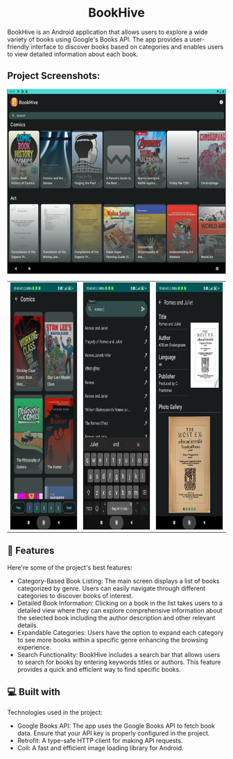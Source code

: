 <h1 align="center" id="title">BookHive</h1>

<p id="description">BookHive is an Android application that allows users to explore a wide variety of books using Google's Books API. The app provides a user-friendly interface to discover books based on categories and enables users to view detailed information about each book.</p>

<h2>Project Screenshots:</h2>

<img src="https://raw.githubusercontent.com/prafullKrRj/Bookhive/master/Images/TAB1.png" alt="project-screenshot" width="609" height="426/">
<table>
  <tr>
    <td>
      <img src="https://raw.githubusercontent.com/prafullKrRj/Bookhive/master/Images/WhatsApp%20Image%202023-11-14%20at%2010.44.14_0fe17ae3.jpg" alt="project-screenshot" width="290" height="570">
    </td>
    <td>
      <img src="https://raw.githubusercontent.com/prafullKrRj/Bookhive/master/Images/WhatsApp%20Image%202023-11-14%20at%2010.44.15_066bd41c.jpg" alt="project-screenshot" width="290" height="570">
    </td>
    <td>
      <img src="https://raw.githubusercontent.com/prafullKrRj/Bookhive/master/Images/WhatsApp%20Image%202023-11-14%20at%2010.44.15_98049c28.jpg" alt="project-screenshot" width="290" height="570">
    </td>
  </tr>
</table>
  
<h2>🧐 Features</h2>

Here're some of the project's best features:

*   Category-Based Book Listing: The main screen displays a list of books categorized by genre. Users can easily navigate through different categories to discover books of interest.
*   Detailed Book Information: Clicking on a book in the list takes users to a detailed view where they can explore comprehensive information about the selected book including the author description and other relevant details.
*   Expandable Categories: Users have the option to expand each category to see more books within a specific genre enhancing the browsing experience.
*   Search Functionality: BookHive includes a search bar that allows users to search for books by entering keywords titles or authors. This feature provides a quick and efficient way to find specific books.

  
  
<h2>💻 Built with</h2>

Technologies used in the project:

*   Google Books API: The app uses the Google Books API to fetch book data. Ensure that your API key is properly configured in the project.
*   Retrofit: A type-safe HTTP client for making API requests.
*   Coil: A fast and efficient image loading library for Android.
